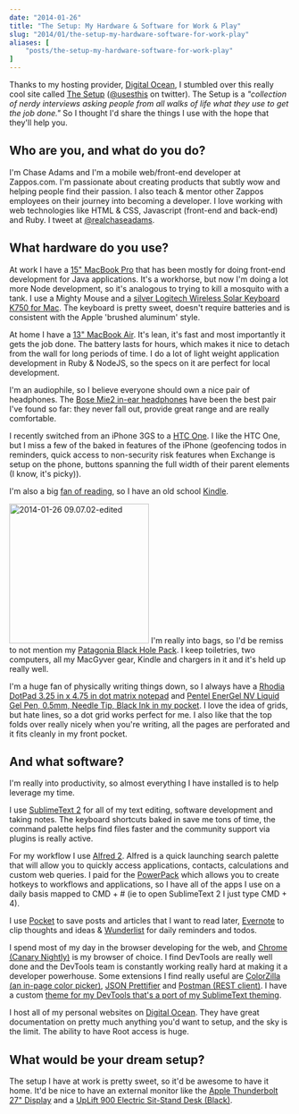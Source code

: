 ```yaml
---
date: "2014-01-26"
title: "The Setup: My Hardware & Software for Work & Play"
slug: "2014/01/the-setup-my-hardware-software-for-work-play"
aliases: [
    "posts/the-setup-my-hardware-software-for-work-play"
]
---
```


<p class="intro">
  Thanks to my hosting provider, <a href="http://www.digitalocean.com">Digital Ocean</a>, I stumbled over this really cool site called <a href="http://www.usesthis.com">The Setup</a> (<a href="http://www.twitter.com/usesthis">@usesthis</a> on twitter). The Setup is a <em>"collection of nerdy interviews asking people from all walks of life what they use to get the job done."</em> So I thought I'd share the things I use with the hope that they'll help you.
</p>

<h2>Who are you, and what do you do?</h2>

<p>I'm Chase Adams and I'm a mobile web/front-end developer at Zappos.com. I'm passionate about creating products that subtly wow and helping people find their passion. I also teach &amp; mentor other Zappos employees on their journey into becoming a developer. I love working with web technologies like HTML &amp; CSS, Javascript (front-end and back-end) and Ruby. I tweet at <a href="http://www.twitter.com/realchaseadams/">@realchaseadams</a>.</p>

<h2>What hardware do you use?</h2>

<p>At work I have a <a href="http://www.apple.com/macbook-pro/">15" MacBook Pro</a> that has been mostly for doing front-end development for Java applications. It's a workhorse, but now I'm doing a lot more Node development, so it's analogous to trying to kill a mosquito with a tank. I use a Mighty Mouse and a <a href="http://www.amazon.com/Logitech-Wireless-Solar-Keyboard-K750/dp/B005L38VRU/ref=sr_1_2?s=electronics&amp;ie=UTF8&amp;qid=1390399349&amp;sr=1-2&amp;keywords=Logitech+Wireless+Solar+Keyboard+K750">silver Logitech Wireless Solar Keyboard K750 for Mac</a>. The keyboard is pretty sweet, doesn't require batteries and is consistent with the Apple 'brushed aluminum' style.</p>

<p>At home I have a <a href="https://www.apple.com/macbook-air/">13" MacBook Air</a>. It's lean, it's fast and most importantly it gets the job done. The battery lasts for hours, which makes it nice to detach from the wall for long periods of time. I do a lot of light weight application development in Ruby &amp; NodeJS, so the specs on it are perfect for local development.</p>

<p>I'm an audiophile, so I believe everyone should own a nice pair of headphones. The <a href="http://www.amazon.com/Bose-326223-0080-Bose%C2%AE-Mobile-Headset/dp/B0043WCH66">Bose Mie2 in-ear headphones</a> have been the best pair I've found so far: they never fall out, provide great range and are really comfortable.</p>

<p>I recently switched from an iPhone 3GS to a <a href="http://www.htc.com/www/smartphones/htc-one/">HTC One</a>. I like the HTC One, but I miss a few of the baked in features of the iPhone (geofencing todos in reminders, quick access to non-security risk features when Exchange is setup on the phone, buttons spanning the full width of their parent elements (I know, it's picky)).</p>

<p>I'm also a big <a href="http://www.realchaseadams.com/2014/01/05/my-15-essential-reads-for-professional-growth-in-2014/">fan of reading</a>, so I have an old school <a href="http://www.amazon.com/gp/product/B007HCCNJU/ref=amb_link_367867082_6?pf_rd_m=ATVPDKIKX0DER&amp;pf_rd_s=left-1&amp;pf_rd_r=0C0HCD5J1ZJBTK29N821&amp;pf_rd_t=101&amp;pf_rd_p=1624898862&amp;pf_rd_i=133141011">Kindle</a>.</p>

<p><img src="http://www.realchaseadams.com/imgs/2014/01/2014-01-26-09.07.02-edited.jpg" alt="2014-01-26 09.07.02-edited" width="250" height="250" class="alignleft size-full wp-image-497" /> I'm really into bags, so I'd be remiss to not mention my <a href="http://www.zappos.com/patagonia-black-hole-pack-black">Patagonia Black Hole Pack</a>. I keep toiletries, two computers, all my MacGyver gear, Kindle and chargers in it and it's held up really well.</p>

<p class="group">
  I'm a huge fan of physically writing things down, so I always have a <a href="http://amzn.to/1eWBFCr">Rhodia DotPad 3.25 in x 4.75 in dot matrix notepad</a> and <a href="http://amzn.to/1jT1iG2">Pentel EnerGel NV Liquid Gel Pen, 0.5mm, Needle Tip, Black Ink in my pocket</a>. I love the idea of grids, but hate lines, so a dot grid works perfect for me. I also like that the top folds over really nicely when you're writing, all the pages are perforated and it fits cleanly in my front pocket.
</p>

<h2>And what software?</h2>

<p>I'm really into productivity, so almost everything I have installed is to help leverage my time.</p>

<p>I use <a href="http://www.sublimetext.com/">SublimeText 2</a> for all of my text editing, software development and taking notes. The keyboard shortcuts baked in save me tons of time, the command palette helps find files faster and the community support via plugins is really active.</p>

<p>For my workflow I use <a href="http://www.alfredapp.com/">Alfred 2</a>. Alfred is a quick launching search palette that will allow you to quickly access applications, contacts, calculations and custom web queries. I paid for the <a href="http://www.alfredapp.com/powerpack/">PowerPack</a> which allows you to create hotkeys to workflows and applications, so I have all of the apps I use on a daily basis mapped to CMD + # (ie to open SublimeText 2 I just type CMD + 4).</p>

<p>I use <a href="http://getpocket.com/">Pocket</a> to save posts and articles that I want to read later, <a href="https://evernote.com/">Evernote</a> to clip thoughts and ideas &amp; <a href="https://www.wunderlist.com/en/">Wunderlist</a> for daily reminders and todos.</p>

<p>I spend most of my day in the browser developing for the web, and <a href="https://www.google.com/intl/en/chrome/browser/canary.html">Chrome (Canary Nightly)</a> is my browser of choice. I find DevTools are really well done and the DevTools team is constantly working really hard at making it a developer powerhouse. Some extensions I find really useful are <a href="https://chrome.google.com/webstore/detail/colorzilla/bhlhnicpbhignbdhedgjhgdocnmhomnp?hl=en">ColorZilla (an in-page color picker)</a>, <a href="https://chrome.google.com/webstore/detail/json-prettifier/kccpfgilgmgbipamhohknpokhibinhhj">JSON Prettifier</a> and <a href="https://chrome.google.com/webstore/detail/postman-rest-client/fdmmgilgnpjigdojojpjoooidkmcomcm?hl=en">Postman (REST client)</a>. I have a custom <a href="https://chrome.google.com/webstore/detail/devtools-theme-flatland/ghngaepikegoilihhbhdipfbfifhkeeo">theme for my DevTools that's a port of my SublimeText theming</a>.</p>

<p>I host all of my personal websites on <a href="http://www.digitalocean.com">Digital Ocean</a>. They have great documentation on pretty much anything you'd want to setup, and the sky is the limit. The ability to have Root access is huge.</p>

<h2>What would be your dream setup?</h2>

<p>The setup I have at work is pretty sweet, so it'd be awesome to have it home. It'd be nice to have an external monitor like the <a href="http://store.apple.com/us/product/MC914LL/B/apple-thunderbolt-display-27-inch">Apple Thunderbolt 27" Display</a> and a <a href="http://www.thehumansolution.com/uplift-900-electric-sit-stand-desk-black.html?utm_source=Google%2BShopping&amp;utm_medium=cpc&amp;utm_medium=cpc&amp;utm_campaign=Google%2BShopping&amp;gdftrk=gdfV2929_a_7c132_a_7c5187_a_7cUPL901&amp;gclid=CPX-pYH7kbwCFcQ9Qgod63AABg">UpLift 900 Electric Sit-Stand Desk (Black)</a>.</p>


